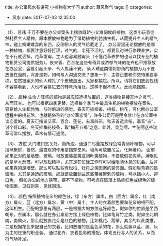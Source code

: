 title: 办公室风水有讲究 小植物有大学问
author: 藏风聚气
tags: []
categories:
  - 风水
date: 2017-07-03 12:35:00
---
（1）、忌讳
千万不要在办公桌案头上摆放既娇小又难伺候的植物，这类小玩意徒然耗费主人精神。原本摆放植物是为了借助植物的勃勃生机，从而提升主人的精气神，碰上娇嫩难弄的东西，反倒把人的灵气给截走了。
办公室里无论摆放的是哪一种植物，都要注意好好打理，过气的、半死不活的，都要及时进行修理养护，实在不行就丢掉，花草发霉，主人也容易触霉头（不懂花草养护的也可以找专业的植物租赁公司提供服务）。夜来香、百合花这些有奇异或浓郁气味的花卉也不推荐放在办公室，容易引起头晕、令人焦躁不安。
仙人球这类带刺带角的植物万万不要放置在面前，浑身是刺，如何与人沟通交流？想象一下，主管正要和你交待重要事项，忽然被案头的仙人球扎了个皮破血出，大家都尴尬。所以，请将它们放到视线不容易看到、人也不容易进去的转弯角落处，这样不但不伤人，反而能挡煞。

（2）、品种
生命力旺盛的植物是最应该选择放置的，这类植物易接天地之灵气，从而旺主。
也可以根据四季更替，选择每个季节中最具生机的植物摆放在案头，容易给人生机勃勃、与时俱进的感觉。春天可插柳条、桃枝、桃花，可化解办公室运程中的桃花煞，也就是俗称的“办公室恋情”，许多公司可是明令禁止在办公室中谈恋爱的。夏天可摆设艾草、百合、莲花，去毒辟邪。秋天首选金桔，谐音“吉”，讨个好口彩。冬天插梅花枝条，取“梅开五福”之意。此外，灵芝啊、兰花啊这些瑞草可常年摆放，草木有情可通灵。

（3）、方位
大门进口玄关处、厕所边、通道口尽量摆放绿色常青阔叶植物，可以挡煞聚财，当然，最直观的作用是挡穿堂风。墙角可放置吊兰，化解棱角。
面前如果正对的是墙壁、玻璃，可放置藤蔓类或阔叶类植物，不要放假花假草。满眼见的是草木葱茏，可以放松精神，尤其是在忙碌工作时可以给眼睛休息的机会。后背如果靠的是墙壁，那么可以贴些有松柏、牡丹之类图案的装饰画。假如后背靠的是玻璃，尤其是通透的玻璃，那就该放置剑兰这些带棱带刺的植物，可以挡小人、避口角。
假如办公的地方狭窄，摆不下植物，可考虑在玻璃上贴些红色或绿色的植物图案，见红则喜，见绿则活。

（4）、颜色
按照植物花朵的颜色分，绿（东方）属木，白（西方）属金，红（南方）属火，蓝（北方）属水，黄（中）属土。主人的衣着颜色要和花朵的相匹配，这叫相生。匹配的意思有两层，一是根据大的方位选好颜色，假如你的位置是坐西朝东，东属木，那么就在办公桌前方摆上绿色植物，比如龟背竹之类。假如坐北朝南，南属火，那么就放置花朵是红色的植物，比如桃花、鹅掌。其余的以此类推。二是根据花色来配自己的衣着，比如放置的是蓝色系的花，那么就穿以蓝、黑、灰为主的庄重的职业装。
通过花卉、衣着色彩的搭配，体现五行与人的关系，从而将气场补足。